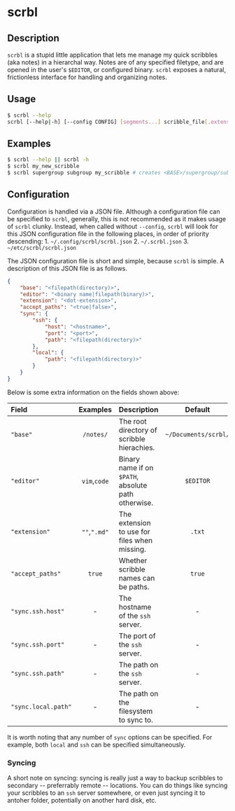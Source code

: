 # scrbl

## Description
`scrbl` is a stupid little application that lets me manage my quick scribbles (aka notes) in a hierarchal way. Notes are of any specified filetype, and are opened in the user's `$EDITOR`, or configured binary. `scrbl` exposes a natural, frictionless interface for handling and organizing notes.

## Usage
```bash
$ scrbl --help
scrbl [--help|-h] [--config CONFIG] [segments...] scribble_file[.extension]
```

## Examples
```bash
$ scrbl --help || scrbl -h
$ scrbl my_new_scribble
$ scrbl supergroup subgroup my_scribble # creates <BASE>/supergroup/subgroup/note
```

## Configuration
Configuration is handled via a JSON file. Although a configuration file can be specified to `scrbl`, generally, this is not recommended as it makes usage of `scrbl` clunky. Instead, when called without `--config`, `scrbl` will look for this JSON configuration file in the following places, in order of priority descending:
    1. `~/.config/scrbl/scrbl.json`
    2. `~/.scrbl.json`
    3. `~/etc/scrbl/scrbl.json`

The JSON configuration file is short and simple, because `scrbl` is simple. A description of this JSON file is as follows.
```json
{
    "base": "<filepath(directory)>",
    "editor": "<binary name|filepath(binary)>",
    "extension": "<dot-extension>",
    "accept_paths": "<true|false>",
    "sync": {
        "ssh": {
            "host": "<hostname>",
            "port": "<port>",
            "path": "<filepath(directory)>"
        },
        "local": {
            "path": "<filepath(directory)>"
        }
    }
}
```
Below is some extra information on the fields shown above:

| Field             | Examples                       | Description                                       | Default            |
|:----------------- |:------------------------------:|:------------------------------------------------- |:------------------:|
|`"base"`           |`/notes/`                       |The root directory of scribble hierachies.         |`~/Documents/scrbl/`|
|`"editor"`         |`vim`,`code`                    |Binary name if on `$PATH`, absolute path otherwise.|`$EDITOR`           |
|`"extension"`      |`""`,`".md"`                    |The extension to use for files when missing.       |`.txt`              |
|`"accept_paths"`   |`true`                          |Whether scribble names can be paths.               |`true`              |
|`"sync.ssh.host"`  |-                               |The hostname of the `ssh` server.                  |-                   |
|`"sync.ssh.port"`  |-                               |The port of the `ssh` server.                      |-                   |
|`"sync.ssh.path"`  |-                               |The path on the `ssh` server.                      |-                   |
|`"sync.local.path"`|-                               |The path on the filesystem to sync to.             |-                   |

It is worth noting that any number of `sync` options can be specified. For example, both `local` and `ssh` can be specified simultaneously.

### Syncing
A short note on syncing: syncing is really just a way to backup scribbles to secondary -- preferrably remote -- locations. You can do things like syncing your scribbles to an `ssh` server somewhere, or even just syncing it to antoher folder, potentially on another hard disk, etc.
